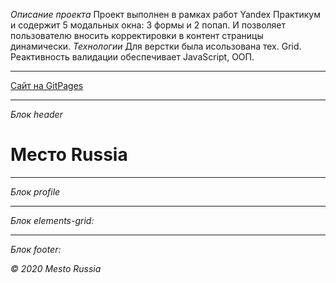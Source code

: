 *Описание проекта*
Проект выполнен в рамках работ Yandex Практикум и содержит 5 модальных окна: 3 формы и 2 попап.
И позволяет пользователю вносить корректировки в контент страницы динамически.
*Технологии*
Для верстки была исользована тех. Grid. Реактивность валидации обеспечивает JavaScript, ООП.
___________________________


[Сайт на GitPages](https://r0777.github.io/mesto/)
___________________________

*Блок header*

# Место Russia
___________________________

*Блок profile*
___________________________

*Блок elements-grid:*
___________________________

*Блок footer:*

*© 2020 Mesto Russia*